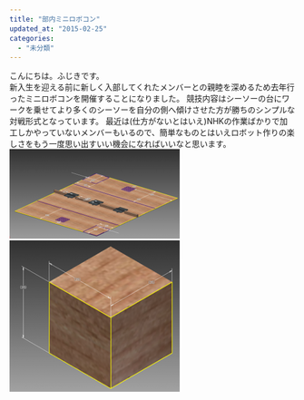 ```yaml
---
title: "部内ミニロボコン"
updated_at: "2015-02-25"
categories: 
  - "未分類"
---
```


こんにちは。ふじきです。  
新入生を迎える前に新しく入部してくれたメンバーとの親睦を深めるため去年行ったミニロボコンを開催することになりました。 競技内容はシーソーの台にワークを乗せてより多くのシーソーを自分の側へ傾けさせた方が勝ちのシンプルな対戦形式となっています。 最近は(仕方がないとはいえ)NHKの作業ばかりで加工しかやっていないメンバーもいるので、簡単なものとはいえロボット作りの楽しさをもう一度思い出すいい機会になればいいなと思います。 [![minirobo2-field](images/minirobo2-field-300x158.png)](http://www.fortefibre.net/blog/wp-content/uploads/2015/02/minirobo2-field.png) [![minirobo2-work](images/minirobo2-work-300x267.png)](http://www.fortefibre.net/blog/wp-content/uploads/2015/02/minirobo2-work.png)
